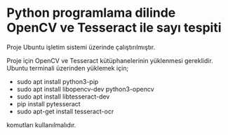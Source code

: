 # Python programlama dilinde OpenCV ve Tesseract ile sayı tespiti

Proje Ubuntu işletim sistemi üzerinde çalıştırılmıştır.

Proje için OpenCV ve Tesseract kütüphanelerinin yüklenmesi gereklidir. Ubuntu terminali üzerinden yüklemek için;

- sudo apt install python3-pip
- sudo apt install libopencv-dev python3-opencv
- sudo apt install libtesseract-dev
- pip install pytesseract
- sudo apt-get install tesseract-ocr

komutları kullanılmalıdır.
